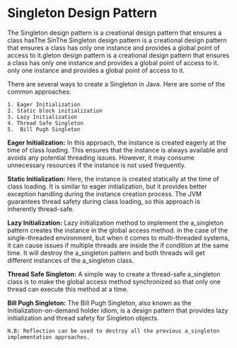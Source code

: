 # Singleton Design Pattern

The Singleton design pattern is a creational design pattern that ensures a class hasThe
SinThe Singleton design pattern is a creational design pattern that ensures a class has
only one instance and provides a global point of access to it.gleton design pattern is a
creational design pattern that ensures a class has only one instance and provides a
global point of access to it. only one instance and provides a global point of access to it.



There are several ways to create a Singleton in Java. Here are some of the common approaches:

	1. Eager Initialization
   	2. Static block initialization
   	3. Lazy Initialization
   	4. Thread Safe Singleton
   	5.  Bill Pugh Singleton

**Eager Initialization:**
In this approach, the instance is created eagerly at the time of class loading.
This ensures that the instance is always available and avoids any potential threading issues.
However, it may consume unnecessary resources if the instance is not used frequently.

**Static Initialization:**
Here, the instance is created statically at the time of class loading. It is similar to eager initialization,
but it provides better exception handling during the instance creation process. The JVM guarantees thread
safety during class loading, so this approach is inherently thread-safe.

**Lazy Initialization:**
Lazy initialization method to implement the a_singleton pattern creates the instance in the global access method.
in the case of the single-threaded environment, but when it comes to multi-threaded systems, it can cause issues 
if multiple threads are inside the if condition at the same time. It will destroy the a_singleton pattern and both threads will get different instances of the a_singleton class.

**Thread Safe Singleton:**
A simple way to create a thread-safe a_singleton class is to make the global access method synchronized so that only one
thread can execute this method at a time.

**Bill Pugh Singleton:**
The Bill Pugh Singleton, also known as the Initialization-on-demand holder idiom, is a design pattern that provides lazy initialization and thread safety for Singleton objects.

``` N.B: Reflection can be used to destroy all the previous a_singleton implementation approaches. ```